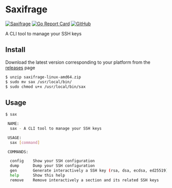 # Saxifrage

[![Saxifrage](https://github.com/mickaelvieira/saxifrage/workflows/Saxifrage/badge.svg)](https://github.com/mickaelvieira/saxifrage/actions) [![Go Report Card](https://goreportcard.com/badge/github.com/mickaelvieira/saxifrage)](https://goreportcard.com/report/github.com/mickaelvieira/saxifrage) [![GitHub](https://img.shields.io/github/license/mickaelvieira/saxifrage)](https://github.com/mickaelvieira/saxifrage/blob/master/LICENSE.md)

A CLI tool to manage your SSH keys

## Install

Download the latest version corresponding to your platform from the [releases](https://github.com/mickaelvieira/saxifrage/releases) page

```sh
$ unzip saxifrage-linux-amd64.zip
$ sudo mv sax /usr/local/bin/
$ sudo chmod u+x /usr/local/bin/sax
```

## Usage

```sh
$ sax

 NAME:
  sax - A CLI tool to manage your SSH keys

 USAGE:
  sax [command]

 COMMANDS:

  config    Show your SSH configuration
  dump      Dump your SSH configuration
  gen       Generate interactively a SSH key (rsa, dsa, ecdsa, ed25519)
  help      Show this help
  remove    Remove interactively a section and its related SSH keys
```

